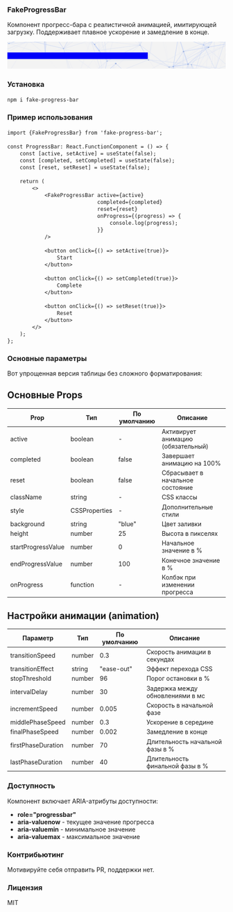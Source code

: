 ### FakeProgressBar

Компонент прогресс-бара с реалистичной анимацией, имитирующей загрузку.
Поддерживает плавное ускорение и замедление в конце.

![cover.png](cover.png)

### Установка

```sh
npm i fake-progress-bar
```

### Пример использования

```tsx
import {FakeProgressBar} from 'fake-progress-bar';

const ProgressBar: React.FunctionComponent = () => {
    const [active, setActive] = useState(false);
    const [completed, setCompleted] = useState(false);
    const [reset, setReset] = useState(false);

    return (
        <>
            <FakeProgressBar active={active}
                             completed={completed}
                             reset={reset}
                             onProgress={(progress) => {
                                 console.log(progress);
                             }}
            />

            <button onClick={() => setActive(true)}>
                Start
            </button>

            <button onClick={() => setCompleted(true)}>
                Complete
            </button>

            <button onClick={() => setReset(true)}>
                Reset
            </button>
        </>
    );
};
```

### Основные параметры

Вот упрощенная версия таблицы без сложного форматирования:

## Основные Props

| Prop               | Тип           | По умолчанию | Описание                           |
|--------------------|---------------|--------------|------------------------------------|
| active             | boolean       | -            | Активирует анимацию (обязательный) |
| completed          | boolean       | false        | Завершает анимацию на 100%         |
| reset              | boolean       | false        | Сбрасывает в начальное состояние   |
| className          | string        | -            | CSS классы                         |
| style              | CSSProperties | -            | Дополнительные стили               |
| background         | string        | "blue"       | Цвет заливки                       |
| height             | number        | 25           | Высота в пикселях                  |
| startProgressValue | number        | 0            | Начальное значение в %             |
| endProgressValue   | number        | 100          | Конечное значение в %              |
| onProgress         | function      | -            | Колбэк при изменении прогресса     |

## Настройки анимации (animation)

| Параметр           | Тип    | По умолчанию | Описание                          |
|--------------------|--------|--------------|-----------------------------------|
| transitionSpeed    | number | 0.3          | Скорость анимации в секундах      |
| transitionEffect   | string | "ease-out"   | Эффект перехода CSS               |
| stopThreshold      | number | 96           | Порог остановки в %               |
| intervalDelay      | number | 30           | Задержка между обновлениями в мс  |
| incrementSpeed     | number | 0.005        | Скорость в начальной фазе         |
| middlePhaseSpeed   | number | 0.3          | Ускорение в середине              |
| finalPhaseSpeed    | number | 0.002        | Замедление в конце                |
| firstPhaseDuration | number | 70           | Длительность начальной фазы в %   |
| lastPhaseDuration  | number | 40           | Длительность финальной фазы в %   |

### Доступность

Компонент включает ARIA-атрибуты доступности:

* **role="progressbar"**
* **aria-valuenow** - текущее значение прогресса
* **aria-valuemin** - минимальное значение
* **aria-valuemax** - максимальное значение

### Контрибьютинг

Мотивируйте себя отправить PR, поддержки нет.

### Лицензия

MIT
